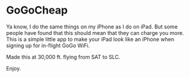 GoGoCheap
=========

Ya know, I do the same things on my iPhone as I do on iPad.  But some people have found that this should mean that they can charge you more. This is a simple little app to make your iPad look like an iPhone when signing up for in-flight GoGo WiFi.

Made this at 30,000 ft. flying from SAT to SLC.

Enjoy.
